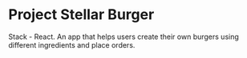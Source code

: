# Project Stellar Burger

Stack - React.
An app that helps users create their own burgers using different ingredients and place orders.


